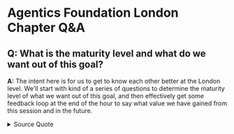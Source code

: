 # Agentics Foundation London Chapter Q&A

## Q: What is the maturity level and what do we want out of this goal?

**A:** The intent here is for us to get to know each other better at the London level. We'll start with kind of a series of questions to determine the maturity level of what we want out of this goal, and then effectively get some feedback loop at the end of the hour to say what value we have gained from this session and in the future.

<details>
<summary>Source Quote</summary>
> "Given that this is our first session, so thank you all for making the time today. I think we are being streamed on LinkedIn and YouTube. I think Ben has kindly set that up, but just for information. And the intent here is for us to get to know each other better, I guess, at this level, at the London level. And because I'm not sure, I can see, I mean, almost all of you probably, I saw Armand and Connor and Jim, Marcus, Max, Peter, So we may have met, so apologies if I am unable to, because I'm not able to see everyone. So there is, I just thought that we'll start with kind of a series of questions to say, like, what is the maturity level of what do we want out of this goal? And then effectively get some feedback loop at the end of the hour or 56 minutes now to say what value we have gone from this session and in the future."

> Source: en-Agentics Foundation (London Chapter) Meetup 13 Aug 25 - Edited.txt:78-98
</details>
